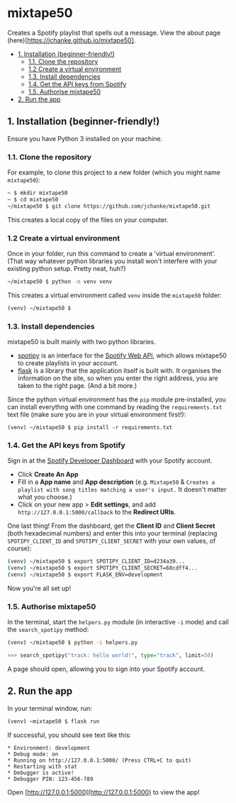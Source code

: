 # mixtape50

Creates a Spotify playlist that spells out a message. View the about page (here)[https://jchanke.github.io/mixtape50].

- [1. Installation (beginner-friendly!)](#1-installation-beginner-friendly)
    - [1.1. Clone the repository](#11-clone-the-repository)
    - [1.2 Create a virtual environment](#12-create-a-virtual-environment)
    - [1.3. Install dependencies](#13-install-dependencies)
    - [1.4. Get the API keys from Spotify](#14-get-the-api-keys-from-spotify)
    - [1.5. Authorise mixtape50](#15-authorise-mixtape50)
- [2. Run the app](#2-run-the-app)

## 1. Installation (beginner-friendly!)

Ensure you have Python 3 installed on your machine.

### 1.1. Clone the repository

For example, to clone this project to a new folder (which you might name `mixtape50`):

```bash
~ $ mkdir mixtape50
~ $ cd mixtape50
~/mixtape50 $ git clone https://github.com/jchanke/mixtape50.git
```

This creates a local copy of the files on your computer.

### 1.2 Create a virtual environment

Once in your folder, run this command to create a 'virtual environment'. (That way whatever python libraries you install won't interfere with your existing python setup. Pretty neat, huh?)

```bash
~/mixtape50 $ python -m venv venv
```

This creates a virtual environment called `venv` inside the `mixtape50` folder:

```bash
(venv) ~/mixtape50 $
```

### 1.3. Install dependencies

mixtape50 is built mainly with two python libraries.

* [spotipy](https://spotipy.readthedocs.io/en/2.19.0/) is an interface for the [Spotify Web API](https://developer.spotify.com/documentation/web-api/), which allows mixtape50 to create playlists in your account.
* [flask](https://flask.palletsprojects.com/en/2.0.x/) is a library that the application itself is built with. It organises the information on the site, so when you enter the right address, you are taken to the right page. (And a bit more.)

Since the python virtual environment has the `pip` module pre-installed, you can install everythng with one command by reading the `requirements.txt` text file (make sure you are in your virtual environment first!):

```
(venv) ~/mixtape50 $ pip install -r requirements.txt
```

### 1.4. Get the API keys from Spotify

Sign in at the [Spotify Developer Dashboard](https://developer.spotify.com/dashboard/) with your Spotify account.

* Click **Create An App**
* Fill in a **App name** and **App description** (e.g. `Mixtape50` & `Creates a playlist with song titles matching a user's input.` It doesn't matter what you choose.)
* Click on your new app > **Edit settings**, and add `http://127.0.0.1:5000/callback` to the **Redirect URIs**.

One last thing! From the dashboard, get the **Client ID** and **Client Secret** (both hexadecimal numbers) and enter this into your terminal (replacing `SPOTIPY_CLIENT_ID` and `SPOTIPY_CLIENT_SECRET` with your own values, of course):

```bash
(venv) ~/mixtape50 $ export SPOTIPY_CLIENT_ID=d234a39...
(venv) ~/mixtape50 $ export SPOTIPY_CLIENT_SECRET=68cdff4...
(venv) ~/mixtape50 $ export FLASK_ENV=development
```

Now you're all set up!

### 1.5. Authorise mixtape50

In the terminal, start the `helpers.py` module (in interactive `-i` mode) and call the `search_spotipy` method:

```bash
(venv) ~/mixtape50 $ python -i helpers.py
```
```python
>>> search_spotipy("track: hello world!", type="track", limit=50)
```

A page should open, allowing you to sign into your Spotify account.

## 2. Run the app

In your terminal window, run:

```bash
(venv) ~mixtape50 $ flask run
```

If successful, you should see text like this:

```
* Environment: development
* Debug mode: on
* Running on http://127.0.0.1:5000/ (Press CTRL+C to quit)
* Restarting with stat
* Debugger is active!
* Debugger PIN: 123-456-789
```

Open [http://127.0.0.1:5000](http://127.0.0.1:5000) to view the app!
